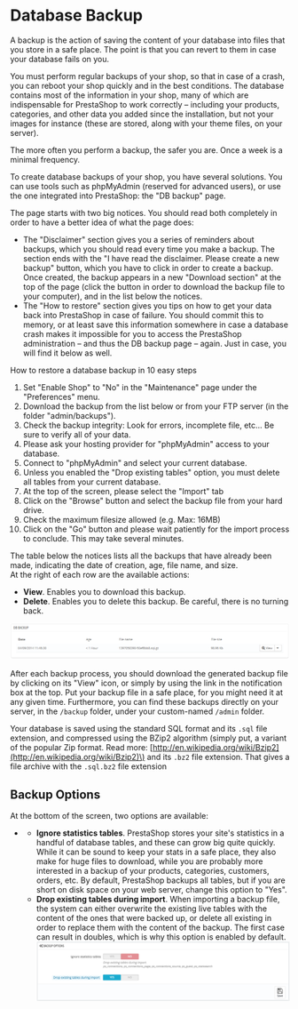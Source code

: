 # Database Backup

A backup is the action of saving the content of your database into files that you store in a safe place. The point is that you can revert to them in case your database fails on you.

You must perform regular backups of your shop, so that in case of a crash, you can reboot your shop quickly and in the best conditions. The database contains most of the information in your shop, many of which are indispensable for PrestaShop to work correctly – including your products, categories, and other data you added since the installation, but not your images for instance \(these are stored, along with your theme files, on your server\).

The more often you perform a backup, the safer you are. Once a week is a minimal frequency.

To create database backups of your shop, you have several solutions. You can use tools such as phpMyAdmin \(reserved for advanced users\), or use the one integrated into PrestaShop: the "DB backup" page.

The page starts with two big notices. You should read both completely in order to have a better idea of what the page does:

* The "Disclaimer" section gives you a series of reminders about backups, which you should read every time you make a backup. The section ends with the "I have read the disclaimer. Please create a new backup" button, which you have to click in order to create a backup. Once created, the backup appears in a new "Download section" at the top of the page \(click the button in order to download the backup file to your computer\), and in the list below the notices.
* The "How to restore" section gives you tips on how to get your data back into PrestaShop in case of failure. You should commit this to memory, or at least save this information somewhere in case a database crash makes it impossible for you to access the PrestaShop administration – and thus the DB backup page – again. Just in case, you will find it below as well.  

How to restore a database backup in 10 easy steps

1. Set "Enable Shop" to "No" in the "Maintenance" page under the "Preferences" menu.
2. Download the backup from the list below or from your FTP server \(in the folder "admin/backups"\).
3. Check the backup integrity: Look for errors, incomplete file, etc... Be sure to verify all of your data.
4. Please ask your hosting provider for "phpMyAdmin" access to your database.
5. Connect to "phpMyAdmin" and select your current database.
6. Unless you enabled the "Drop existing tables" option, you must delete all tables from your current database.
7. At the top of the screen, please select the "Import" tab
8. Click on the "Browse" button and select the backup file from your hard drive.
9. Check the maximum filesize allowed \(e.g. Max: 16MB\)
10. Click on the "Go" button and please wait patiently for the import process to conclude. This may take several minutes.

The table below the notices lists all the backups that have already been made, indicating the date of creation, age, file name, and size.  
At the right of each row are the available actions:

* **View**. Enables you to download this backup.
* **Delete**. Enables you to delete this backup. Be careful, there is no turning back.

![](../../../../.gitbook/assets/23789873%20%283%29%20%284%29.png)

After each backup process, you should download the generated backup file by clicking on its "View" icon, or simply by using the link in the notification box at the top. Put your backup file in a safe place, for you might need it at any given time. Furthermore, you can find these backups directly on your server, in the `/backup` folder, under your custom-named `/admin` folder.

Your database is saved using the standard SQL format and its `.sql` file extension, and compressed using the BZip2 algorithm \(simply put, a variant of the popular Zip format. Read more: [http://en.wikipedia.org/wiki/Bzip2](http://en.wikipedia.org/wiki/Bzip2)\) and its `.bz2` file extension. That gives a file archive with the `.sql.bz2` file extension

## Backup Options <a id="DatabaseBackup-BackupOptions"></a>

At the bottom of the screen, two options are available:

* * **Ignore statistics tables**. PrestaShop stores your site's statistics in a handful of database tables, and these can grow big quite quickly. While it can be sound to keep your stats in a safe place, they also make for huge files to download, while you are probably more interested in a backup of your products, categories, customers, orders, etc. By default, PrestaShop backups all tables, but if you are short on disk space on your web server, change this option to "Yes".
  * **Drop existing tables during import**. When importing a backup file, the system can either overwrite the existing live tables with the content of the ones that were backed up, or delete all existing in order to replace them with the content of the backup. The first case can result in doubles, which is why this option is enabled by default.  ![](../../../../.gitbook/assets/45580384%20%284%29%20%281%29.png)

